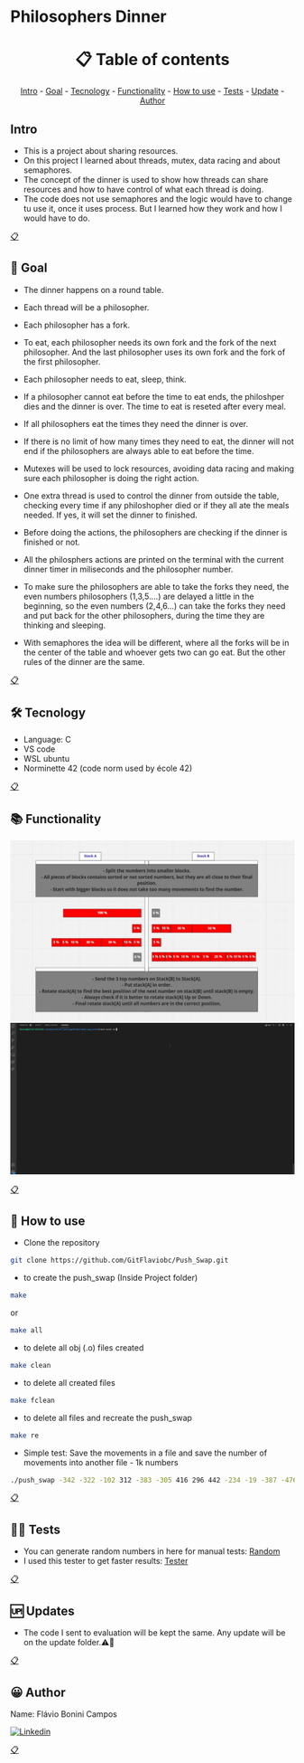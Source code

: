 # Philosophers Dinner

<h1 name ="content" align = "center">📋 Table of contents</h1>
<p align = "center">
  <a href = "#intro">Intro</a> -
  <a href = "#goal">Goal</a> -
  <a href = "#tec">Tecnology</a> -
  <a href = "#function">Functionality</a> -
  <a href = "#how">How to use</a> -
  <a href = "#test">Tests</a> -
  <a href = "#update">Update</a> -
  <a href = "#author">Author</a>
</p>

<a name="intro"/> <h2> Intro </h2> </a>
- This is a project about sharing resources.
- On this project I learned about threads, mutex, data racing and about semaphores.
- The concept of the dinner is used to show how threads can share resources and how to have control of what each thread is doing.
- The code does not use semaphores and the logic would have to change tu use it, once it uses process. But I learned how they work and how I would have to do.
<p></p>
<a href = "#content">📋</a>

<a name="goal"/> <h2> 🎯 Goal </h2> </a>
- The dinner happens on a round table.
- Each thread will be a philosopher.
- Each philosopher has a fork.
- To eat, each philosopher needs its own fork and the fork of the next philosopher. And the last philosopher uses its own fork and the fork of the first philosopher.
- Each philosopher needs to eat, sleep, think.
- If a philosopher cannot eat before the time to eat ends, the philoshper dies and the dinner is over. The time to eat is reseted after every meal.
- If all philosophers eat the times they need the dinner is over.
- If there is no limit of how many times they need to eat, the dinner will not end if the philosophers are always able to eat before the time.
- Mutexes will be used to lock resources, avoiding data racing and making sure each philosopher is doing the right action.
- One extra thread is used to control the dinner from outside the table, checking every time if any philoshopher died or if they all ate the meals needed. If yes, it will set the dinner to finished.
- Before doing the actions, the philosophers are checking if the dinner is finished or not.
- All the philosphers actions are printed on the terminal with the current dinner timer in miliseconds and the philosopher number.
- To make sure the philosophers are able to take the forks they need, the even numbers philosophers (1,3,5....) are delayed a little in the beginning, so the even numbers (2,4,6...) can take the forks they need and put back for the other philosophers, during the time they are thinking and sleeping.

- With semaphores the idea will be different, where all the forks will be in the center of the table and whoever gets two can go eat. But the other rules of the dinner are the same.
<p></p>
<a href = "#content">📋</a>

<a name="tec"/> <h2> 🛠️ Tecnology </h2> </a>
- Language: C
- VS code
- WSL ubuntu
- Norminette 42 (code norm used by école 42)
<p></p>
<a href = "#content">📋</a>

<a name="function"/> <h2> 📚 Functionality </h2> </a>

![Push Logic](https://github.com/GitFlaviobc/Push_Swap/blob/master/Images/Logic.JPG)
![Push Test](https://github.com/GitFlaviobc/Push_Swap/blob/master/Images/PushSwap.gif)

<p></p>
<a href = "#content">📋</a>

<a name="how"/> <h2> 📖 How to use </h2> </a>

- Clone the repository
```bash
git clone https://github.com/GitFlaviobc/Push_Swap.git
```
- to create the push_swap (Inside Project folder)
```bash
make
```
or
```bash
make all
```
- to delete all obj (.o) files created
```bash
make clean
```
 - to delete all created files
```bash
make fclean
```
 - to delete all files and recreate the push_swap
```bash
make re
```
- Simple test: Save the movements in a file and save the number of movements into another file - 1k numbers
```bash
./push_swap -342 -322 -102 312 -383 -305 416 296 442 -234 -19 -387 -476 -439 -402 276 -211 334 402 -58 139 -460 458 273 -84 -411 26 74 208 -359 -446 284 -384 -275 -487 -233 431 229 -181 -92 -113 -7 222 29 -171 367 471 -64 -276 -196 344 480 259 -401 338 -242 113 224 -435 397 204 -39 271 237 -418 128 -311 192 258 -249 153 438 -147 292 -41 -226 57 -293 38 223 -51 255 484 31 441 149 277 34 154 461 -14 109 -235 440 234 115 185 333 101 412 -354 -101 436 -204 61 -284 198 -324 -266 236 -443 279 -339 -362 -46 98 73 -301 394 174 -454 319 391 324 303 486 -136 300 -79 -345 -484 4 393 -285 43 -186 47 354 389 341 238 132 78 -332 -464 104 342 -333 -449 -206 -26 -77 -159 -474 -463 -70 -131 -112 -21 -90 478 -72 340 -318 -358 138 -432 -212 371 -219 -96 -391 274 499 466 470 -27 183 -250 -151 -172 -335 -405 129 401 323 -279 -34 -376 218 313 197 176 64 362 -396 -74 -347 378 -365 207 -479 -485 -123 -237 -160 37 206 196 -444 347 -417 -270 -373 445 288 -457 282 -459 395 -217 414 -138 482 219 -472 -272 318 152 158 178 241 165 -317 190 469 -75 481 -140 -3 320 -274 -498 -448 -184 -295 -286 -53 240 156 -25 322 417 265 349 36 345 -367 -128 -278 490 420 -97 157 -61 -288 307 -118 -176 -11 297 -178 463 253 180 346 -71 -338 186 -456 443 -353 -232 -100 275 264 161 302 -290 170 483 -431 148 413 -438 422 -374 -239 285 41 199 473 16 -360 321 -81 359 249 -95 -105 25 -455 150 372 217 -141 9 -325 -73 325 35 -177 -461 316 -55 -231 133 360 105 -497 386 215 -441 225 380 202 -94 -302 -149 -328 -422 -111 23 159 11 -144 -330 -280 95 311 -409 -166 460 195 -139 309 -408 136 163 53 -475 -395 -319 433 49 -36 -104 387 -380 -429 -213 295 -248 -334 398 91 -481 -155 -341 160 -296 348 66 -473 250 -203 168 -246 -351 -214 -419 -357 -364 -18 -4 182 -321 -180 -462 -428 -273 -412 332 304 -467 48 -433 -85 299 280 134 127 498 -308 -300 492 456 162 256 -28 177 -197 -331 405 -251 -108 188 -416 252 65 424 233 33 -267 143 -247 381 89 -320 -483 453 449 -430 -442 350 452 355 69 88 72 485 -32 -348 -355 -399 -29 -185 145 314 -253 -30 142 -292 187 363 455 205 -312 -93 343 462 -375 -156 -366 328 -470 -40 247 -277 -106 421 -450 166 382 230 270 -173 -114 -182 487 -130 -480 -394 -174 40 -381 -382 476 357 -240 228 -42 -371 -17 13 63 226 -9 -368 450 18 377 -168 84 459 97 -323 434 17 -110 -120 -306 209 -264 124 123 155 42 -45 -299 497 384 268 171 -162 -337 -420 -245 -170 2 119 -215 -143 -200 -406 437 278 388 173 -491 364 -316 435 -415 184 51 -390 -372 55 131 290 -294 151 -228 231 426 -190 373 27 439 269 12 283 193 146 -445 7 -16 93 -103 90 -271 191 409 -150 -451 -490 121 329 28 385 -35 32 -117 -192 -310 -403 390 -469 -252 -37 352 58 -421 -468 494 488 -452 -314 477 375 -50 125 -24 -495 106 221 -52 -482 -499 102 -289 232 96 406 425 -229 -265 126 172 -287 379 194 374 370 281 -386 52 -424 -137 308 -1 175 353 -22 -244 432 -66 -344 135 -65 111 -48 -157 200 -187 5 -13 -281 -361 82 -207 263 -87 -209 -194 -116 423 428 54 77 -83 -69 -125 20 -129 418 317 99 467 56 361 287 -12 179 -427 108 -423 59 201 -298 -466 181 -327 -230 147 448 -154 -208 -122 -379 -191 -163 262 76 -389 -297 298 -291 451 260 1 -407 -20 -54 -336 -257 -205 -388 19 356 -152 21 -486 -88 -255 235 427 -221 8 -161 -458 144 -201 6 -393 103 -303 -370 251 24 -188 -349 141 -259 -225 -33 266 331 -392 110 -148 415 -377 429 -124 -119 493 -315 -132 -343 254 396 -227 79 -492 -326 -282 -223 -6 310 407 -437 140 291 474 335 14 213 -453 -340 465 -478 -133 -363 -414 114 479 403 289 -23 -134 -63 75 -356 30 339 -385 -98 -99 -397 46 -224 -447 212 15 -195 294 -216 -175 83 242 -164 330 -398 44 -404 400 62 -254 243 107 -89 -283 -47 -183 -436 489 0 -210 327 220 211 216 365 293 301 70 -38 86 457 -115 -269 336 -500 -86 -43 -126 245 45 -198 100 -2 286 -127 368 -135 -146 118 430 351 -62 408 399 -80 446 203 -400 468 -107 246 -10 475 130 227 50 92 -78 261 -471 272 -165 85 369 -60 383 410 -31 -76 -496 81 -202 94 -261 -262 -352 267 248 444 164 87 210 -440 -241 -199 -142 472 -413 -477 306 -307 366 -304 -493 -68 392 71 60 68 491 189 116 326 -145 -218 496 -426 -67 -238 244 -189 464 -91 -256 -158 -489 -222 67 -313 376 -8 337 -329 -309 -56 137 120 -350 305 -193 169 -425 447 495 -236 -494 -109 -169 -258 80 112 454 -15 257 358 3 10 -260 -243 -57 117 -434 214 419 39 239 -346 -167 315 -465 -59 -49 500 -179 -263 -220 -369 -378 -121 -44 -82 -5 -268 -153 -488 167 122 411 22 404 > result.txt && echo The Total is: >> total.txt && < result.txt wc -l >> total.txt
```
<p></p>
<a href = "#content">📋</a>

<a name="test"/> <h2> 👨‍💻 Tests </h2> </a>
- You can generate random numbers in here for manual tests: [Random](https://www.random.org/integer-sets/)
- I used this tester to get faster results: [Tester](https://github.com/laisarena/push_swap_tester)
<p></p>
<a href = "#content">📋</a>

<a name="update"/> <h2> 🆙 Updates </h2> </a>
- The code I sent to evaluation will be kept the same. Any update will be on the update folder.⚠️🚧
<p></p>
<a href = "#content">📋</a>

<a name="author"/> <h2> 😀 Author </h2> </a>
Name: Flávio Bonini Campos
<p></p>

[![Linkedin](https://img.shields.io/badge/LinkedIn-0077B5?style=for-the-badge&logo=linkedin&logoColor=white)](https://www.linkedin.com/in/flaviobc88/)
<p></p>
<a href = "#content">📋</a>
<p></p>